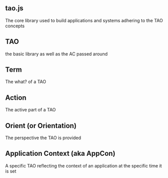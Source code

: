 ## tao.js
The core library used to build applications and systems adhering to the TAO concepts

## TAO
the basic library as well as the AC passed around

## Term
The what? of a TAO

## Action
The active part of a TAO

## Orient (or Orientation)
The perspective the TAO is provided

## Application Context (aka AppCon)
A specific TAO reflecting the context of an application at the specific time it is set
